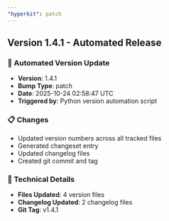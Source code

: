 ```yaml
---
"hyperkit": patch
---
```


## Version 1.4.1 - Automated Release

### 🚀 Automated Version Update
- **Version**: 1.4.1
- **Bump Type**: patch
- **Date**: 2025-10-24 02:58:47 UTC
- **Triggered by**: Python version automation script

### 📋 Changes
- Updated version numbers across all tracked files
- Generated changeset entry
- Updated changelog files
- Created git commit and tag

### 🔧 Technical Details
- **Files Updated**: 4 version files
- **Changelog Updated**: 2 changelog files
- **Git Tag**: v1.4.1
